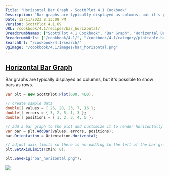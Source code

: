 ```yaml
---
Title: "Horizontal Bar Graph - ScottPlot 4.1 Cookbook"
Description: "Bar graphs are typically displayed as columns, but it's possible to show bars as rows."
Date: 12/11/2023 8:13:09 PM
Version: ScottPlot 4.1.69
URL: /cookbook/4.1/recipes/bar_horizontal/
BreadcrumbNames: ["ScottPlot 4.1 Cookbook", "Bar Graph", "Horizontal Bar Graph"]
BreadcrumbUrls: ["/cookbook/4.1/", "/cookbook/4.1/category/plottable-bar-graph", "/cookbook/4.1/recipes/bar_horizontal/"]
SearchUrl: "/cookbook/4.1/search/"
OgImage: "/cookbook/4.1/images/bar_horizontal.png"
---
```


<h2><a id='horizontal-bar-graph' href='/cookbook/4.1/recipes/bar_horizontal/'>Horizontal Bar Graph</a></h2>

Bar graphs are typically displayed as columns, but it's possible to show bars as rows.

```cs
var plt = new ScottPlot.Plot(600, 400);

// create sample data
double[] values = { 26, 20, 23, 7, 16 };
double[] errors = { 3, 2, 5, 1, 3 };
double[] positions = { 1, 2, 3, 4, 5 };

// add a bar graph to the plot and customize it to render horizontally
var bar = plt.AddBar(values, errors, positions);
bar.Orientation = Orientation.Horizontal;

// adjust axis limits so there is no padding to the left of the bar graph
plt.SetAxisLimits(xMin: 0);

plt.SaveFig("bar_horizontal.png");
```

<img src='../../images/bar_horizontal.png' class='d-block mx-auto my-5' />


